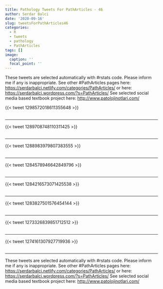 ```yaml
---
title: Pathology Tweets For PathArticles - 46
author: Serdar Balci
date: '2020-09-16'
slug: tweetsForPathArticles46
categories:
  - R
  - tweets
  - pathology
  - PathArticles
tags: []
image:
  caption: ''
  focal_point: ''
---
```



These tweets are selected automatically with #rstats code. Please inform me if any is inappropriate.
See other #PathArticles pages here: https://serdarbalci.netlify.com/categories/PathArticles/  or here: https://serdarbalci.wordpress.com/?s=PathArticles/ 
See selected social media based textbook project here: http://www.patolojinotlari.com/

{{< tweet 1298572018611355648 >}}
<br>
<br>
<hr>
{{< tweet 1289708748110311425 >}}
<br>
<br>
<hr>
{{< tweet 1288983979807383555 >}}
<br>
<br>
<hr>
{{< tweet 1284578946642849796 >}}
<br>
<br>
<hr>
{{< tweet 1284216573071425538 >}}
<br>
<br>
<hr>
{{< tweet 1283827501576454144 >}}
<br>
<br>
<hr>
{{< tweet 1273326839851712512 >}}
<br>
<br>
<hr>
{{< tweet 1274161307927719936 >}}
<br>
<br>
<hr>


These tweets are selected automatically with #rstats code. Please inform me if any is inappropriate.
See other #PathArticles pages here: https://serdarbalci.netlify.com/categories/PathArticles/  or here: https://serdarbalci.wordpress.com/?s=PathArticles/ 
See selected social media based textbook project here: http://www.patolojinotlari.com/
